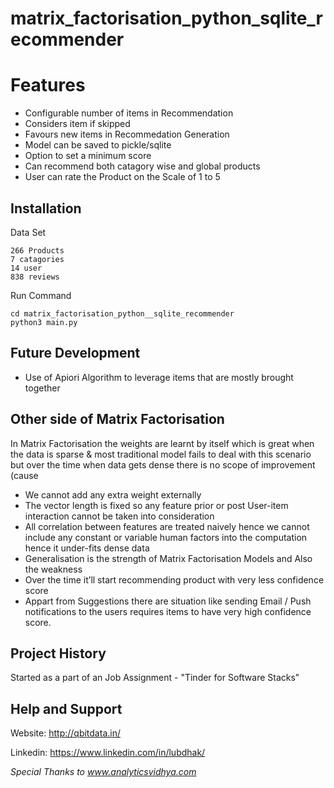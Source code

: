# matrix_factorisation_python_sqlite_recommender


Features
============

- Configurable number of items in Recommendation
- Considers item if skipped
- Favours new items in Recommedation Generation
- Model can be saved to pickle/sqlite
- Option to set a minimum score
- Can recommend both catagory wise and global products
- User can rate the Product on the Scale of 1 to 5
 

Installation
------------
Data Set
~~~~~~~~~~~~
266 Products
7 catagories
14 user
838 reviews
~~~~~~~~~~~~~~~~~


Run Command
~~~~~~~~~~~~
cd matrix_factorisation_python__sqlite_recommender
python3 main.py
~~~~~~~~~~~~~~~~~

Future Development
-----------
- Use of Apiori Algorithm to leverage items that are mostly brought together

Other side of Matrix Factorisation 
-----------
In Matrix Factorisation the weights are learnt by itself which is great when the data is sparse & most traditional model fails to deal with this scenario but over the time when data gets dense there is no scope of improvement (cause 

- We cannot add any extra weight externally
- The vector length is fixed so any feature prior or post User-item interaction cannot be taken into consideration
- All correlation between features are treated naively hence we cannot include any constant or variable human factors into the computation hence it under-fits dense data
- Generalisation is the strength of Matrix Factorisation Models and Also the weakness
- Over the time it’ll start recommending product with very less confidence score
- Appart from Suggestions there are situation like sending Email / Push notifications to the users requires items to have very high confidence score.


Project History
---------------
Started as a part of an Job Assignment - "Tinder for Software Stacks"

Help and Support
----------------
Website: http://qbitdata.in/

Linkedin: https://www.linkedin.com/in/lubdhak/

_Special Thanks to www.analyticsvidhya.com_
